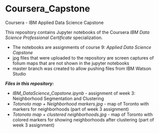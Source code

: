 # Coursera_Capstone
Coursera - IBM Applied Data Science Capstone

This repository contains Jupyter notebooks of the Coursera _IBM Data Science Professional Certificate_ specialization.

* The notebooks are assignments of course 9: _Applied Data Science Capstone_
* jpg files that were uploaded to the repository are screen captures of folium maps that are not shown in the jupyter notebooks
* master branch was created to allow pushing files from IBM Watson Studio

_**Files in this repository:**_
- *IBM_DataScience_Capstone.ipynb* - assignment of week 3: Neighborhood Segmentation and Clustering
- *Totonoto map + Neighborhood markers.jpg* - map of Toronto with markers for neighborhoods (part of week 3 assignment)
- *Totonoto map + clustered neighborhoods.jpg* - map of Toronto with colored markers for showing neighborhoods after clustering (part of week 3 assignment)
